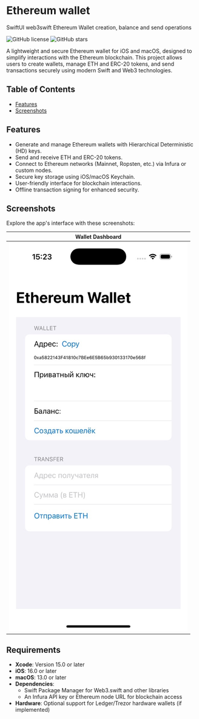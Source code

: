 # Ethereum wallet

SwiftUI web3swift Ethereum Wallet creation, balance and send operations

![GitHub license](https://img.shields.io/github/license/AMazkun/eth_wallet)
![GitHub stars](https://img.shields.io/github/stars/AMazkun/eth_wallet?style=social)

A lightweight and secure Ethereum wallet for iOS and macOS, designed to simplify interactions with the Ethereum blockchain. This project allows users to create wallets, manage ETH and ERC-20 tokens, and send transactions securely using modern Swift and Web3 technologies.

## Table of Contents
- [Features](#features)
- [Screenshots](#screenshots)


## Features
- Generate and manage Ethereum wallets with Hierarchical Deterministic (HD) keys.
- Send and receive ETH and ERC-20 tokens.
- Connect to Ethereum networks (Mainnet, Ropsten, etc.) via Infura or custom nodes.
- Secure key storage using iOS/macOS Keychain.
- User-friendly interface for blockchain interactions.
- Offline transaction signing for enhanced security.

## Screenshots
Explore the app's interface with these screenshots:

| Wallet Dashboard |
|------------------|
| ![](img/Screenshot_00.jpeg) |


## Requirements
- **Xcode**: Version 15.0 or later
- **iOS**: 16.0 or later
- **macOS**: 13.0 or later
- **Dependencies**:
  - Swift Package Manager for Web3.swift and other libraries
  - An Infura API key or Ethereum node URL for blockchain access
- **Hardware**: Optional support for Ledger/Trezor hardware wallets (if implemented)


